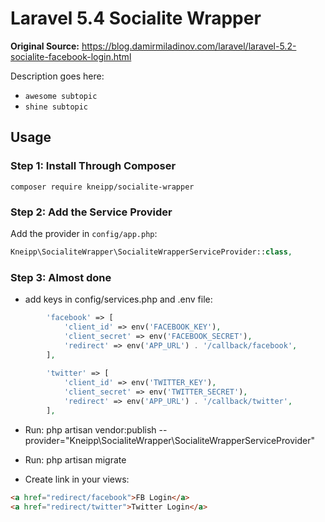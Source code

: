 # Laravel 5.4 Socialite Wrapper

**Original Source:** https://blog.damirmiladinov.com/laravel/laravel-5.2-socialite-facebook-login.html

Description goes here:

- `awesome subtopic`
- `shine subtopic`

## Usage

### Step 1: Install Through Composer

```
composer require kneipp/socialite-wrapper
```

### Step 2: Add the Service Provider

Add the provider in `config/app.php`:

```php
Kneipp\SocialiteWrapper\SocialiteWrapperServiceProvider::class,
```


### Step 3: Almost done

- add keys in config/services.php and .env file:
```php
        'facebook' => [
            'client_id' => env('FACEBOOK_KEY'),
            'client_secret' => env('FACEBOOK_SECRET'),
            'redirect' => env('APP_URL') . '/callback/facebook',
        ],
    
        'twitter' => [
            'client_id' => env('TWITTER_KEY'),
            'client_secret' => env('TWITTER_SECRET'),
            'redirect' => env('APP_URL') . '/callback/twitter',
        ],
```

- Run: php artisan vendor:publish --provider="Kneipp\SocialiteWrapper\SocialiteWrapperServiceProvider"
  
- Run: php artisan migrate

- Create link in your views:
```html
<a href="redirect/facebook">FB Login</a>
<a href="redirect/twitter">Twitter Login</a>
```